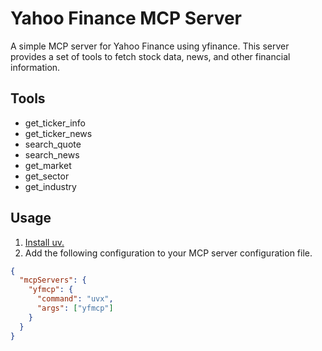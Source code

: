 # Yahoo Finance MCP Server

A simple MCP server for Yahoo Finance using yfinance. This server provides a set of tools to fetch stock data, news, and other financial information.

## Tools

- get_ticker_info
- get_ticker_news
- search_quote
- search_news
- get_market
- get_sector
- get_industry

## Usage

1. [Install uv.](https://docs.astral.sh/uv/getting-started/installation/)
2. Add the following configuration to your MCP server configuration file.

```json
{
  "mcpServers": {
    "yfmcp": {
      "command": "uvx",
      "args": ["yfmcp"]
    }
  }
}
```
